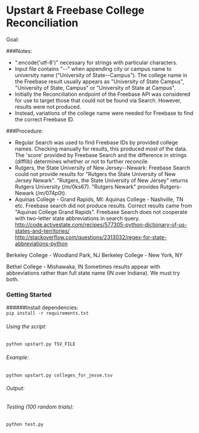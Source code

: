 Upstart & Freebase College Reconciliation
=========================================

Goal:

###Notes:
* ".encode('utf-8')" necessary for strings with particular characters.
* Input file contains "--" when appending city or campus name to university name ("University of State--Campus"). The college name in the Freebase result usually appears as "University of State Campus", "University of State, Campus" or "University of State at Campus".
* Initially the Reconciliation endpoint of the Freebase API was considered for use to target those that could not be found via Search. However, results were not produced.
* Instead, variations of the college name were needed for Freebase to find the correct Freebase ID.

###Procedure:
* Regular Search was used to find Freebase IDs by provided college names. Checking manually for results, this produced most of the data. The 'score' provided by Freebase Search and the difference in strings (difflib) determines whether or not to further reconcile
* Rutgers, the State University of New Jersey--Newark:
Freebase Search could not provide results for "Rutgers the State University of New Jersey Newark". "Rutgers, the State University of New Jersey" returns Rutgers University (/m/0ks67). "Rutgers Newark" provides Rutgers-Newark (/m/074p0t).
* Aquinas College - Grand Rapids, MI:
Aquinas College - Nashville, TN
etc.
Freebase search did not produce results. Correct results came from "Aquinas College Grand Rapids". Freebase Search does not cooperate with two-letter state abbreviations in search query.
http://code.activestate.com/recipes/577305-python-dictionary-of-us-states-and-territories/
http://stackoverflow.com/questions/2313032/regex-for-state-abbreviations-python

Berkeley College - Woodland Park, NJ
Berkeley College - New York, NY 

Bethel College - Mishawaka, IN
Sometimes results appear with abbreviations rather than full state name (IN over Indiana). We must try both.

### Getting Started
######Install dependencies:  
`pip install -r requirements.txt`

###### Using the script:  
`python upstart.py TSV_FILE`

###### Example:  
`python upstart.py colleges_for_jesse.tsv`

###### Output:  


###### Testing (100 random trials):  
`python test.py`